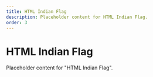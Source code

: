 ```yaml
---
title: HTML Indian Flag
description: Placeholder content for HTML Indian Flag.
order: 3
---
```


# HTML Indian Flag

Placeholder content for "HTML Indian Flag".
